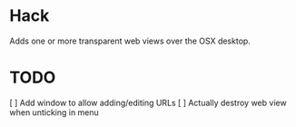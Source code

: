 # Hack

Adds one or more transparent web views over the OSX desktop.

# TODO
[ ] Add window to allow adding/editing URLs
[ ] Actually destroy web view when unticking in menu

